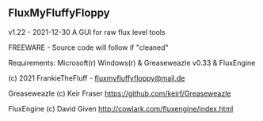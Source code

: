 FluxMyFluffyFloppy
----------------------------------------
v1.22 - 2021-12-30
A GUI for raw flux level tools

FREEWARE - Source code will follow if "cleaned"

Requirements: Microsoft(r) Windows(r) & Greaseweazle v0.33 & FluxEngine

(c) 2021 FrankieTheFluff - fluxmyfluffyfloppy@mail.de

Greaseweazle (c) Keir Fraser
https://github.com/keirf/Greaseweazle

FluxEngine (c) David Given
http://cowlark.com/fluxengine/index.html
